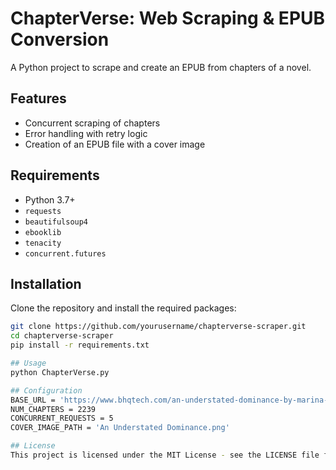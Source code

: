 # ChapterVerse: Web Scraping & EPUB Conversion

A Python project to scrape and create an EPUB from chapters of a novel.

## Features
- Concurrent scraping of chapters
- Error handling with retry logic
- Creation of an EPUB file with a cover image

## Requirements
- Python 3.7+
- `requests`
- `beautifulsoup4`
- `ebooklib`
- `tenacity`
- `concurrent.futures`

## Installation
Clone the repository and install the required packages:
```bash
git clone https://github.com/yourusername/chapterverse-scraper.git
cd chapterverse-scraper
pip install -r requirements.txt

## Usage
python ChapterVerse.py

## Configuration
BASE_URL = 'https://www.bhqtech.com/an-understated-dominance-by-marina-vittori-'
NUM_CHAPTERS = 2239
CONCURRENT_REQUESTS = 5
COVER_IMAGE_PATH = 'An Understated Dominance.png'

## License
This project is licensed under the MIT License - see the LICENSE file for details.

